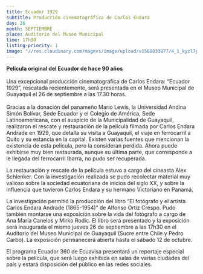 ```yaml
---
title: Ecuador 1929
subtitle: Producción cinematográfica de Carlos Endara
day: 26
month: SEPTIEMBRE
place: Auditorio del Museo Municipal
time: 17h30
listing-priority: 1
image: "//res.cloudinary.com/magnvs/image/upload/v1568833877/4_1_kyzl7p.jpg"
--- 
```


**Película original del Ecuador de hace 90 años**<br /><br/>Una excepcional producción cinematográfica de Carlos Endara: “Ecuador 1929”, rescatada recientemente, será presentada en el Museo Municipal de Guayaquil el 26 de septiembre a las 17.30 horas.<br /><br/>Gracias a la donación del panameño Mario Lewis, la Universidad Andina Simón Bolívar, Sede Ecuador y el Colegio de América, Sede Latinoamericana, con el auspicio de la Municipalidad de Guayaquil, realizaron el rescate y restauración de la película filmada por Carlos Endara Andrade en 1929, que detalla su visita a Guayaquil, el viaje en ferrocarril a Quito y su estancia en la capital. Existen varias fuentes que mencionan la existencia de esta película, pero la consideran perdida. Ahora puede exhibirse muy bien restaurada, aunque su última parte, que corresponde a le llegada del ferrocarril Ibarra, no pudo ser recuperada.  

La restauración y rescate de la película estuvo a cargo del cineasta Alex Schlenker. Con la investigación realizada se pudo recolectar material muy valioso sobre la sociedad ecuatoriana de inicios del siglo XX, y sobre la influencia que tuvieron Carlos Endara y su hermano Victoriano en Panamá.  

La investigación permitió la producción del libro “El fotógrafo y el artista Carlos Endara Andrade (1865-1954)” de Alfonso Ortiz Crespo. Pudo también montarse una exposición sobre la vida del fotógrafo a cargo de Ana María Canelos y Mirko Rodic. El libro será presentado y la exposición será inaugurada el mismo jueves 26 de septiembre a las 17h30 en el Auditorio del Museo Municipal de Guayaquil (Sucre entre Chile y Pedro Carbo). La exposición permanecerá abierta hasta el sábado 12 de octubre.  

El programa Ecuador 360 de Ecuavisa presentará un reportaje especial sobre la película, que será luego exhibida en salas de varias ciudades del país y estará disposición del público en las redes sociales.
